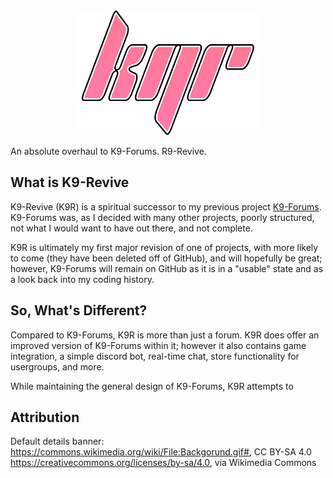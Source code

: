 <div align="center">
    <img src="./assets/icon.png" height="200" />
</div>

An absolute overhaul to K9-Forums. R9-Revive.

## What is K9-Revive

K9-Revive (K9R) is a spiritual successor to my previous project <a href="https://github.com/CKAY-9/k9-forums">K9-Forums</a>. K9-Forums was, as I decided with many other projects, poorly structured, not what I would want to have out there, and not complete.

K9R is ultimately my first major revision of one of projects, with more likely to come (they have been deleted off of GitHub), and will hopefully be great; however, K9-Forums will remain on GitHub as it is in a "usable" state and as a look back into my coding history.

## So, What's Different?

Compared to K9-Forums, K9R is more than just a forum. K9R does offer an improved version of K9-Forums within it; however
it also contains game integration, a simple discord bot, real-time chat, store functionality for usergroups, and more.  

While maintaining the general design of K9-Forums, K9R
attempts to 

## Attribution

Default details banner: https://commons.wikimedia.org/wiki/File:Backgorund.gif#, CC BY-SA 4.0 <https://creativecommons.org/licenses/by-sa/4.0>, via Wikimedia Commons